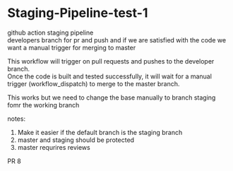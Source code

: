 # Staging-Pipeline-test-1
github action staging pipeline  
developers branch for pr and push and if we are satisfied with the code we want a manual trigger for merging to master  


This workflow will trigger on pull requests and pushes to the developer branch.  
Once the code is built and tested  successfully, it will wait for a manual trigger (workflow_dispatch) to merge to the master branch.  

This works but we need to change the base manually to branch staging fomr the working branch


notes:
1. Make it easier if the default branch is the staging branch
2. master and staging should be protected
3. master requrires reviews


PR 8

